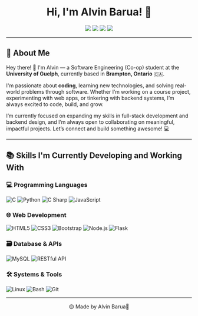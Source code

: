 <h1 align="center">Hi, I'm Alvin Barua! 🚀</h1>

<p align="center">
  <a href="https://www.linkedin.com/in/alvin-barua-089968336/"><img src="https://img.shields.io/badge/LinkedIn-0077B5?style=for-the-badge&logo=linkedin&logoColor=white"/></a>
  <a href="mailto:alvinbarua87@gmail.com"><img src="https://img.shields.io/badge/Email-D14836?style=for-the-badge&logo=gmail&logoColor=white"/></a>
  <img src="https://img.shields.io/badge/Pronouns-He%2FHim-blueviolet?style=for-the-badge"/>
  <img src="https://img.shields.io/badge/Open%20to%20Work-%F0%9F%9A%80-success?style=for-the-badge"/>
</p>

---

## 👋 About Me

Hey there! 👋 I'm Alvin — a Software Engineering (Co-op) student at the **University of Guelph**, currently based in **Brampton, Ontario** 🇨🇦.

I'm passionate about **coding**, learning new technologies, and solving real-world problems through software. Whether I’m working on a course project, experimenting with web apps, or tinkering with backend systems, I’m always excited to code, build, and grow.

I’m currently focused on expanding my skills in full-stack development and backend design, and I’m always open to collaborating on meaningful, impactful projects. Let’s connect and build something awesome! 💻

---

## 📚 Skills I'm Currently Developing and Working With 

### 💻 Programming Languages
![C](https://img.shields.io/badge/C-00599C?style=for-the-badge&logo=c&logoColor=white)
![Python](https://img.shields.io/badge/Python-3776AB?style=for-the-badge&logo=python&logoColor=white)
![C Sharp](https://img.shields.io/badge/C%23-239120?style=for-the-badge&logo=c-sharp&logoColor=white)
![JavaScript](https://img.shields.io/badge/JavaScript-F7DF1E?style=for-the-badge&logo=javascript&logoColor=black)

### 🌐 Web Development
![HTML5](https://img.shields.io/badge/HTML5-E34F26?style=for-the-badge&logo=html5&logoColor=white)
![CSS3](https://img.shields.io/badge/CSS3-1572B6?style=for-the-badge&logo=css3&logoColor=white)
![Bootstrap](https://img.shields.io/badge/Bootstrap-7952B3?style=for-the-badge&logo=bootstrap&logoColor=white)
![Node.js](https://img.shields.io/badge/Node.js-339933?style=for-the-badge&logo=nodedotjs&logoColor=white)
![Flask](https://img.shields.io/badge/Flask-000000?style=for-the-badge&logo=flask&logoColor=white)

### 🗃️ Database & APIs
![MySQL](https://img.shields.io/badge/MySQL-4479A1?style=for-the-badge&logo=mysql&logoColor=white)
![RESTful API](https://img.shields.io/badge/REST%20API-000000?style=for-the-badge&logo=fastapi&logoColor=white)

### 🛠 Systems & Tools
![Linux](https://img.shields.io/badge/Linux-FCC624?style=for-the-badge&logo=linux&logoColor=black)
![Bash](https://img.shields.io/badge/Bash-4EAA25?style=for-the-badge&logo=gnubash&logoColor=white)
![Git](https://img.shields.io/badge/Git-F05032?style=for-the-badge&logo=git&logoColor=white)

---

<p align="center">
  🟡 Made by Alvin Barua💙 
</p>
